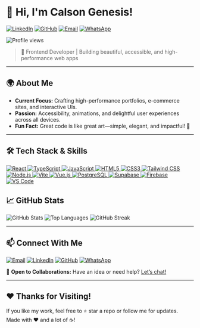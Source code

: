 # 👋 Hi, I'm Calson Genesis!

[![LinkedIn](https://img.shields.io/badge/LinkedIn-0077B5?style=for-the-badge&logo=linkedin&logoColor=white)](https://www.linkedin.com/in/tengu-calson-genesis-438a83277)
[![GitHub](https://img.shields.io/badge/GitHub-100000?style=for-the-badge&logo=github&logoColor=white)](https://github.com/Calson974)
[![Email](https://img.shields.io/badge/Email-D14836?style=for-the-badge&logo=gmail&logoColor=white)](mailto:cooljimmy974@gmail.com)
[![WhatsApp](https://img.shields.io/badge/WhatsApp-25D366?style=for-the-badge&logo=whatsapp&logoColor=white)](https://wa.me/681849054)
<p>
  <img src="https://komarev.com/ghpvc/?username=Calson974&style=for-the-badge" alt="Profile views" />
</p>

> 🚀 Frontend Developer | Building beautiful, accessible, and high-performance web apps

---

## 🌍 About Me

- **Current Focus:** Crafting high-performance portfolios, e-commerce sites, and interactive UIs.
- **Passion:** Accessibility, animations, and delightful user experiences across all devices.
- **Fun Fact:** Great code is like great art—simple, elegant, and impactful! 🎨

---

## 🛠️ Tech Stack & Skills

<p>
  <a href="https://react.dev/" target="_blank">
    <img src="https://img.shields.io/badge/React-20232A?style=for-the-badge&logo=react&logoColor=61DAFB" alt="React"/>
  </a>
  <a href="https://www.typescriptlang.org/" target="_blank">
    <img src="https://img.shields.io/badge/TypeScript-3178C6?style=for-the-badge&logo=typescript&logoColor=white" alt="TypeScript"/>
  </a>
  <a href="https://developer.mozilla.org/en-US/docs/Web/JavaScript" target="_blank">
    <img src="https://img.shields.io/badge/JavaScript-F7DF1E?style=for-the-badge&logo=javascript&logoColor=222" alt="JavaScript"/>
  </a>
  <a href="https://developer.mozilla.org/en-US/docs/Web/HTML" target="_blank">
    <img src="https://img.shields.io/badge/HTML5-E34F26?style=for-the-badge&logo=html5&logoColor=fff" alt="HTML5"/>
  </a>
  <a href="https://developer.mozilla.org/en-US/docs/Web/CSS" target="_blank">
    <img src="https://img.shields.io/badge/CSS3-1572B6?style=for-the-badge&logo=css3&logoColor=fff" alt="CSS3"/>
  </a>
  <a href="https://tailwindcss.com/" target="_blank">
    <img src="https://img.shields.io/badge/Tailwind_CSS-38B2AC?style=for-the-badge&logo=tailwind-css&logoColor=white" alt="Tailwind CSS"/>
  </a>
  <a href="https://nodejs.org/" target="_blank">
    <img src="https://img.shields.io/badge/Node.js-339933?style=for-the-badge&logo=nodedotjs&logoColor=fff" alt="Node.js"/>
  </a>
  <a href="https://vitejs.dev/" target="_blank">
    <img src="https://img.shields.io/badge/Vite-646CFF?style=for-the-badge&logo=vite&logoColor=fff" alt="Vite"/>
  </a>
  <a href="https://vuejs.org/" target="_blank">
    <img src="https://img.shields.io/badge/Vue.js-42B883?style=for-the-badge&logo=vue.js&logoColor=fff" alt="Vue.js"/>
  </a>
  <a href="https://www.postgresql.org/" target="_blank">
    <img src="https://img.shields.io/badge/PostgreSQL-316192?style=for-the-badge&logo=postgresql&logoColor=fff" alt="PostgreSQL"/>
  </a>
  <a href="https://supabase.com/" target="_blank">
    <img src="https://img.shields.io/badge/Supabase-3ECF8E?style=for-the-badge&logo=supabase&logoColor=fff" alt="Supabase"/>
  </a>
  <a href="https://firebase.google.com/" target="_blank">
    <img src="https://img.shields.io/badge/Firebase-FFCA28?style=for-the-badge&logo=firebase&logoColor=fff" alt="Firebase"/>
  </a>
  <a href="https://code.visualstudio.com/" target="_blank">
    <img src="https://img.shields.io/badge/VS%20Code-007ACC?style=for-the-badge&logo=visual-studio-code&logoColor=fff" alt="VS Code"/>
  </a>
</p>

## 📈 GitHub Stats

![GitHub Stats](https://github-readme-stats.vercel.app/api?username=Calson974&show_icons=true&theme=radical)
![Top Languages](https://github-readme-stats.vercel.app/api/top-langs/?username=Calson974&layout=compact&theme=radical)
![GitHub Streak](https://github-readme-streak-stats.herokuapp.com/?user=Calson974&theme=radical)

---

## 📫 Connect With Me

[![Email](https://img.shields.io/badge/Email-D14836?style=flat-square&logo=gmail&logoColor=white)](mailto:cooljimmy974@gmail.com)
[![LinkedIn](https://img.shields.io/badge/LinkedIn-0077B5?style=flat-square&logo=linkedin&logoColor=white)](https://www.linkedin.com/in/tengu-calson-genesis-438a83277)
[![GitHub](https://img.shields.io/badge/GitHub-100000?style=flat-square&logo=github&logoColor=white)](https://github.com/Calson974)
[![WhatsApp](https://img.shields.io/badge/WhatsApp-25D366?style=for-the-badge&logo=whatsapp&logoColor=white)](https://wa.me/681849054)

💬 **Open to Collaborations:** Have an idea or need help? [Let’s chat!](mailto:cooljimmy974@gmail.com)

---

## ❤️ Thanks for Visiting!

If you like my work, feel free to ⭐️ star a repo or follow me for updates.  
Made with ❤️ and a lot of ☕!
